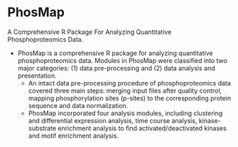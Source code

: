 # PhosMap
A Comprehensive R Package For Analyzing Quantitative Phosphoproteomics Data.
- PhosMap is a comprehensive R package for analyzing quantitative phosphoproteomics data. Modules in PhosMap were classified into two major categories: (1) data pre-processing and (2) data analysis and presentation. 
    - An intact data pre-processing procedure of phosphoproteomics data covered three main steps: merging input files after quality control, mapping phosphorylation sites (p-sites) to the corresponding protein sequence and data normalization. 
    - PhosMap incorporated four analysis modules, including clustering and differential expression analysis, time course analysis, kinase-substrate enrichment analysis to find activated/deactivated kinases and motif enrichment analysis.

